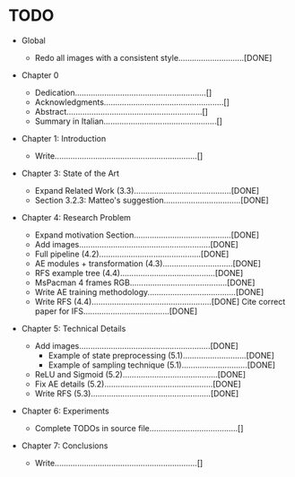 # TODO

* Global
    * Redo all images with a consistent style.............................[DONE]

* Chapter 0
    * Dedication..........................................................[]
    * Acknowledgments.....................................................[]
    * Abstract............................................................[]
    * Summary in Italian..................................................[]

* Chapter 1: Introduction
    * Write...............................................................[]

* Chapter 3: State of the Art
    * Expand Related Work (3.3)...........................................[DONE]
    * Section 3.2.3: Matteo's suggestion..................................[DONE]

* Chapter 4: Research Problem
    * Expand motivation Section...........................................[DONE]
    * Add images..........................................................[DONE]
	* Full pipeline (4.2).............................................[DONE]
	* AE modules + transformation (4.3)...............................[DONE]
	* RFS example tree (4.4)..........................................[DONE]
	* MsPacman 4 frames RGB...........................................[DONE]
    * Write AE training methodology.......................................[DONE]
    * Write RFS (4.4).....................................................[DONE]
	  Cite correct paper for IFS......................................[DONE]

* Chapter 5: Technical Details
    * Add images..........................................................[DONE]
    	* Example of state preprocessing (5.1)............................[DONE]
    	* Example of sampling technique (5.1).............................[DONE]
	* ReLU and Sigmoid (5.2)..........................................[DONE]
    * Fix AE details (5.2)................................................[DONE]
    * Write RFS (5.3).....................................................[DONE]

* Chapter 6: Experiments
    * Complete TODOs in source file.......................................[]

* Chapter 7: Conclusions
    * Write...............................................................[]
